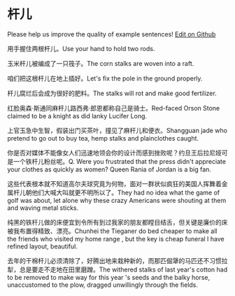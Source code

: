 # 杆儿

Please help us improve the quality of example sentences! [Edit on Github](https://github.com/jiyushe/jiyu-example-sentence-source/blob/main/chinese/ganer.md)

<p><span class="chinese">用手握住两根杆儿。</span><span class="english">Use your hand to hold two rods.</span></p>

<p><span class="chinese">玉米杆儿被编成了一只筏子。</span><span class="english">The corn stalks are woven into a raft.</span></p>

<p><span class="chinese">咱们把这根杆儿在地上插好。</span><span class="english">Let's fix the pole in the ground properly.</span></p>

<p><span class="chinese">杆儿腐烂后会成为很好的肥料。</span><span class="english">The stalks will rot and make good fertilizer.</span></p>

<p><span class="chinese">红脸奥森·斯通同麻杆儿路西弗·郎恩都称自己是骑士。</span><span class="english">Red-faced Orson Stone claimed to be a knight as did lanky Lucifer Long.</span></p>

<p><span class="chinese">上官玉急中生智，假装出门买茶叶，撞见了麻杆儿和便衣。</span><span class="english">Shangguan jade who pretend to go out to buy tea, hemp stalks and plainclothes caught.</span></p>

<p><span class="chinese">你是否对媒体不能像女人们迅速地领会你的设计而感到挫败呢？约旦王后拉尼娅可是一个铁杆儿粉丝呢。</span><span class="english">Q. Were you frustrated that the press didn't appreciate your clothes as quickly as women? Queen Rania of Jordan is a big fan.</span></p>

<p><span class="chinese">这些代表根本就不知道高尔夫球究竟为何物，面对一群状似疯狂的美国人挥舞着金属杆儿朝他们大喊大叫就更不明所以了。</span><span class="english">They had no idea what the game of golf was about, let alone why these crazy Americans were shouting at them and waving metal sticks.</span></p>

<p><span class="chinese">纯黑的铁杆儿做的床便宜到令所有到过我家的朋友都瞠目结舌，但关键是廉价的床被我布置得精致、漂亮。</span><span class="english">Chunhei the Tieganer do bed cheaper to make all the friends who visited my home range , but the key is cheap funeral I have refined layout, beautiful.</span></p>

<p><span class="chinese">去年的干棉杆儿必须清除了，好腾出地来栽种新的，而那匹倔犟的马匹还不习惯拉犁，总是要走不走地在田里磨蹭。</span><span class="english">The withered stalks of last year's cotton had to be removed to make way for this year 's seeds and the balky horse, unaccustomed to the plow, dragged unwillingly through the fields.</span></p>

